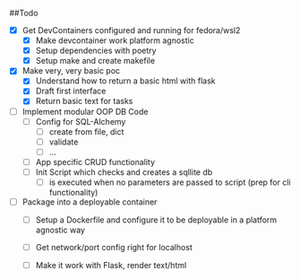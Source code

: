 ##Todo

- [x] Get DevContainers configured and running for fedora/wsl2
    - [x] Make devcontainer work platform agnostic
    - [x] Setup dependencies with poetry
    - [x] Setup make and create makefile 

- [x] Make very, very basic poc
    - [x] Understand how to return a basic html with flask
    - [x] Draft first interface
    - [x] Return basic text for tasks

- [ ] Implement modular OOP DB Code
    - [ ] Config for SQL-Alchemy
        - [ ] create from file, dict
        - [ ] validate
        - [ ] ...
    - [ ] App specific CRUD functionality
    - [ ] Init Script which checks and creates a sqllite db
        - [ ] is executed when no parameters are passed to script (prep for cli functionality)

- [ ] Package into a deployable container
    - [ ] Setup a Dockerfile and configure it to be deployable in a platform agnostic way
    - [ ] Get network/port config right for localhost
    - [ ] Make it work with Flask, render text/html

    